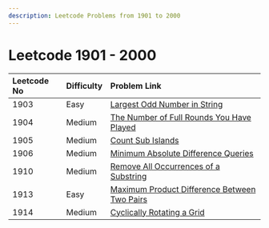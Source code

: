 ```yaml
---
description: Leetcode Problems from 1901 to 2000
---
```


# Leetcode 1901 - 2000



| Leetcode No | Difficulty | Problem Link |
| :--- | :--- | :--- |
| 1903 | Easy | [Largest Odd Number in String](../leetcode-easy/leetcode-1903-largest-odd-number-in-string.md) |
| 1904 | Medium | [The Number of Full Rounds You Have Played](../leetcode-medium/leetcode-1904-the-number-of-full-rounds-you-have-played.md) |
| 1905 | Medium | [Count Sub Islands](../leetcode-medium/leetcode-1905-count-sub-islands.md) |
| 1906 | Medium | [Minimum Absolute Difference Queries](../leetcode-medium/leetcode-1906-minimum-absolute-difference-queries.md) |
| 1910 | Medium | [Remove All Occurrences of a Substring](../leetcode-medium/leetcode-1910-remove-all-occurrences-of-a-substring.md) |
| 1913 | Easy | [Maximum Product Difference Between Two Pairs](../leetcode-easy/leetcode-1913-maximum-product-difference-between-two-pairs.md) |
| 1914 | Medium | [Cyclically Rotating a Grid](../leetcode-medium/leetcode-1914-cyclically-rotating-a-grid.md) |

